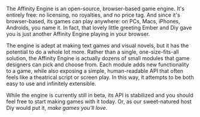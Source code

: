 The Affinity Engine is an open-source, browser-based game engine. It's entirely free: no licensing, no royalties, and no price tag. And since it's browser-based, its games can play anywhere: on PCs, Macs, iPhones, Androids, you name it. In fact, that lovely little greeting Ember and Diy gave you is just another Affinity Engine playing in your browser.

The engine is adept at making text games and visual novels, but it has the potential to do a whole lot more. Rather than a single, one-size-fits-all solution, the Affinity Engine is actually dozens of small modules that game designers can pick and choose from. Each module adds new functionality to a game, while also exposing a simple, human-readable API that often feels like a theatrical script or screen play. In this way, it attempts to be both easy to use and infinitely extensible.

While the engine is currently still in beta, its API is stabilized and you should feel free to start making games with it today. Or, as our sweet-natured host Diy would put it, _make games you'll love_.
